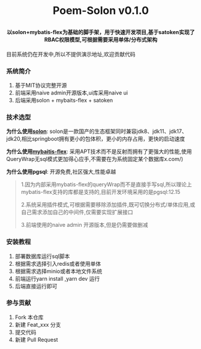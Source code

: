 
<h1 align="center" style="margin: 30px 0 30px; font-weight: bold;">Poem-Solon v0.1.0</h1>
<h4 align="center">以solon+mybatis-flex为基础的脚手架，用于快速开发项目,基于satoken实现了RBAC权限模型,可根据需要采用单体/分布式架构</h4>
<p align="center">

</p>

目前系统仍在开发中,所以不提供演示地址,欢迎贡献代码
### 系统简介

1. 基于MIT协议完整开源
2. 前端采用naive admin开源版本,ui库采用naive ui
3. 后端采用solon + mybaits-flex + satoken 


### 技术选型
 **为什么使用[solon](http://solon.noear.org/)**: solon是一款国产的生态框架同时兼容jdk8、jdk11、jdk17、jdk20,相比springboot拥有更小的包体积，更小的内存占用，更快的启动速度

 **为什么使用[mybaitis-flex](https://mybatis-flex.com/)**: 采用APT技术而不是反射而拥有了更强大的性能,使用QueryWrap无sql模式更加得心应手,不需要在为系统固定某个数据库x.com/)

 **为什么使用pgsql**: 开源免费,社区强大,性能卓越

> 1.因为内部采用mybatis-flex的queryWrap而不是直接手写sql,所以理论上mybatis-flex支持的库都是支持的,目前开发环境采用的是pgsql:12.15
> 
> 2.系统采用插件模式,可根据需要移除添加插件,既可切换分布式/单体应用,或自己需求添加自己的中间件,仅需要实现扩展接口
> 
> 3.前端使用的naive admin 开源版本,但是仍需要做删减
### 安装教程

1.  部署数据库运行sql脚本
2.  根据需求选择引入redis或者使用单体
3.  根据需求选择minio或者本地文件系统
4.  前端运行yarn install ,yarn dev 运行
5.  后端直接运行即可


### 参与贡献

1.  Fork 本仓库
2.  新建 Feat_xxx 分支
3.  提交代码
4.  新建 Pull Request
